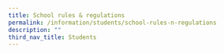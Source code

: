 ```yaml
---
title: School rules & regulations
permalink: /information/students/school-rules-n-regulations
description: ""
third_nav_title: Students
---
```


